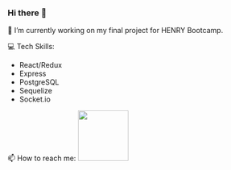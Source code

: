 ### Hi there :satellite:

:microscope: I’m currently working on my final project for HENRY Bootcamp. 

:computer: Tech Skills:
 <ul>
 <li>React/Redux</li>
 <li>Express</li>
 <li>PostgreSQL</li>
 <li>Sequelize</li>
 <li>Socket.io</li>
 </ul>
📫 How to reach me: <a href="https://www.linkedin.com/in/zm0x7b9/"><img src="https://cdn-icons-png.flaticon.com/512/174/174857.png" widht="100" height="100" /></a>

<!--
**zm0x7b9/zm0x7b9** is a ✨ _special_ ✨ repository because its `README.md` (this file) appears on your GitHub profile.

Here are some ideas to get you started:

- 🔭 I’m currently working on ...
- 🌱 I’m currently learning ...
- 👯 I’m looking to collaborate on ...
- 🤔 I’m looking for help with ...
- 💬 Ask me about ...
- 📫 How to reach me: ...
- 😄 Pronouns: ...
- ⚡ Fun fact: ...
-->
